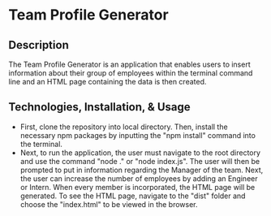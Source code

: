 # Team Profile Generator

## Description
The Team Profile Generator is an application that enables users to insert information about their group of employees within the terminal command line and an HTML page containing the data is then created.

## Technologies, Installation, & Usage
- First, clone the repository into local directory. Then, install the necessary npm packages by inputting the "npm install" command into the terminal.
- Next, to run the application, the user must navigate to the root directory and use the command "node ." or "node index.js".
The user will then be prompted to put in information regarding the Manager of the team. Next, the user can increase the number of employees by adding an Engineer or Intern.
When every member is incorporated, the HTML page will be generated. To see the HTML page, navigate to the "dist" folder and choose the "index.html" to be viewed in the browser.
